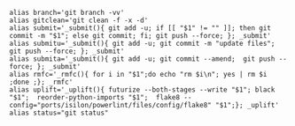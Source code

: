 	alias branch='git branch -vv'
	alias gitclean='git clean -f -x -d'
	alias submit='_submit(){ git add -u; if [[ "$1" != "" ]]; then git commit -m "$1"; else git commit; fi; git push --force; }; _submit'
	alias submitu='_submit(){ git add -u; git commit -m "update files";  git push --force; }; _submit'
	alias submita='_submit(){ git add -u; git commit --amend;  git push --force; }; _submit'
	alias rmfc='_rmfc(){ for i in "$1";do echo "rm $i\n"; yes | rm $i ;done ;}; _rmfc'
	alias uplift='_uplift(){ futurize --both-stages --write "$1"; black "$1";  reorder-python-imports "$1";  flake8 --config="ports/isilon/powerlint/files/config/flake8" "$1";}; _uplift'
	alias status="git status"